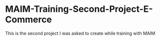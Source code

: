 # MAIM-Training-Second-Project-E-Commerce
This is the second project I was asked to create while training with MAIM
